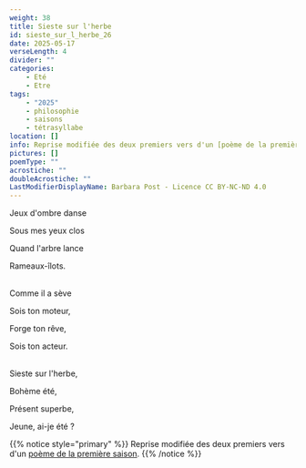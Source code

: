 ```yaml
---
weight: 38
title: Sieste sur l'herbe
id: sieste_sur_l_herbe_26
date: 2025-05-17
verseLength: 4
divider: ""
categories:
    - Eté
    - Etre
tags:
    - "2025"
    - philosophie
    - saisons
    - tétrasyllabe
location: []
info: Reprise modifiée des deux premiers vers d'un [poème de la première saison](../1_premiere_saison/impression)
pictures: []
poemType: ""
acrostiche: ""
doubleAcrostiche: ""
LastModifierDisplayName: Barbara Post - Licence CC BY-NC-ND 4.0
---
```

Jeux d'ombre danse

Sous mes yeux clos

Quand l'arbre lance

Rameaux-îlots.

 \
Comme il a sève

Sois ton moteur,

Forge ton rêve,

Sois ton acteur.

 \
Sieste sur l'herbe,

Bohème été,

Présent superbe,

Jeune, ai-je été ?

{{% notice style="primary" %}}
Reprise modifiée des deux premiers vers d'un [poème de la première saison](../1_premiere_saison/impression).
{{% /notice %}}